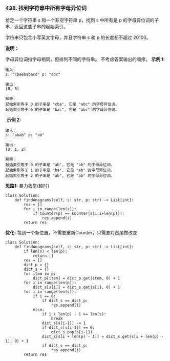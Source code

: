 ### 438. 找到字符串中所有字母异位词

给定一个字符串 s 和一个非空字符串 p，找到 s 中所有是 p 的字母异位词的子串，返回这些子串的起始索引。

字符串只包含小写英文字母，并且字符串 s 和 p 的长度都不超过 20100。

**说明：**

字母异位词指字母相同，但排列不同的字符串。
不考虑答案输出的顺序。
**示例 1:**
```
输入:
s: "cbaebabacd" p: "abc"

输出:
[0, 6]

解释:
起始索引等于 0 的子串是 "cba", 它是 "abc" 的字母异位词。
起始索引等于 6 的子串是 "bac", 它是 "abc" 的字母异位词。
```
 **示例 2:**
```
输入:
s: "abab" p: "ab"

输出:
[0, 1, 2]

解释:
起始索引等于 0 的子串是 "ab", 它是 "ab" 的字母异位词。
起始索引等于 1 的子串是 "ba", 它是 "ab" 的字母异位词。
起始索引等于 2 的子串是 "ab", 它是 "ab" 的字母异位词。

```

**思路1:** 暴力枚举(超时)

```
class Solution:
    def findAnagrams(self, s: str, p: str) -> List[int]:
        res = []
        for i in range(len(s)):
            if Counter(p) == Counter(s[i:i+len(p)]):
                res.append(i)
        return res
```

**优化:** 每到一个新位置，不需要重新Counter，只需要对首尾做改变
```
class Solution:
    def findAnagrams(self, s: str, p: str) -> List[int]:
        if len(s) < len(p):
            return []
        res = []
        dict_p = {}
        dict_s = {}
        for item in p:
            dict_p[item] = dict_p.get(item, 0) + 1
        for i in range(len(p)):
            dict_s[s[i]] = dict_s.get(s[i], 0) + 1
        for i in range(len(s)):
            if i == 0:
                if dict_s == dict_p:
                    res.append(i)
            else:
                if i + len(p) - 1 >= len(s):
                    break
                dict_s[s[i-1]] -= 1
                if dict_s[s[i-1]] == 0:
                    dict_s.pop(s[i-1])
                dict_s[s[i + len(p) - 1]] = dict_s.get(s[i + len(p) - 1], 0) + 1
                if dict_s == dict_p:
                    res.append(i)
        return res
```